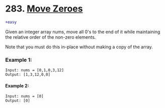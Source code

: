 # 283. [Move Zeroes](https://leetcode.com/problems/move-zeroes/description/?envType=study-plan&envId=algorithm-i&plan=algorithm)
```diff
+easy
```
Given an integer array nums, move all 0's to the end of it while maintaining the relative order of the non-zero elements.

Note that you must do this in-place without making a copy of the array.

### Example 1:
```
Input: nums = [0,1,0,3,12]
Output: [1,3,12,0,0]
```
#### Example 2:
```
Input: nums = [0]
Output: [0]
````
